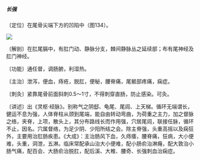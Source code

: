 ##### 长强

〔定位〕在尾骨尖端下方的凹陷中（图134）。

![](img/图134.jpg)

〔解剖〕在肛尾膈中，有肛门动、静脉分支，棘间静脉丛之延续部；布有尾神经及肛门神经。

〔功能〕通任督，调肠腑，利湿热。

〔主治〕泄泻，便血，痔疮，脱肛，便秘，腰脊痛，尾骶部疼痛，痫症。

〔刺灸〕紧靠尾骨前面斜刺0.5～1寸，不得刺穿直肠，防止感染。可灸。

〔讲述〕出《灵枢·经脉》。别称气之阴郄、龟尾、尾闾、上天梯。循环无端谓长，健运不息为强，人体脊柱从颈到尾端，能自由转动弯曲，为荷重之主力，加之督脉之络，夹脊，上项，散头上，其分布路线长而作用强，穴居尾闾，联接任脉，循环不止，因名。穴属督络，为足少阴、少阳所结之会。除主脊强，头重高摇以及痫狂外，主要用治肛肠疾患。《大成》：主治肠风下血，久痔痿，腰脊痛，狂病，大小便难，头重，洞泄，五淋。临床常配承山治大小便难，配小肠俞治淋癃，配大敦治小肠气痛，配百会、大肠俞治脱肛，配后溪、大椎、腰奇、长强刺血治痫症。
